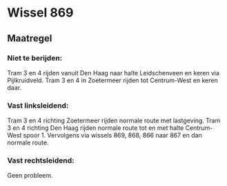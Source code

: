 # Wissel 869
## Maatregel
### Niet te berijden:
Tram 3 en 4 rijden vanuit Den Haag naar halte Leidschenveen en keren via Pijlkruidveld.
Tram 3 en 4 in Zoetermeer rijden tot Centrum-West en keren daar.
### Vast linksleidend:
Tram 3 en 4 richting Zoetermeer rijden normale route met lastgeving.
Tram 3 en 4 richting Den Haag rijden normale route tot en met halte Centrum-West spoor 1. Vervolgens via wissels 869, 868, 866 naar 867 en dan normale route.
### Vast rechtsleidend:
Geen probleem.
